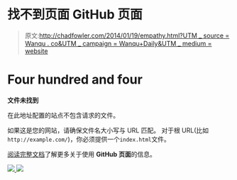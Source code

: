 # 找不到页面 GitHub 页面

> 原文:[http://chadfowler.com/2014/01/19/empathy.html?UTM _ source = Wanqu . co&UTM _ campaign = Wanqu+Daily&UTM _ medium = website](http://chadfowler.com/2014/01/19/empathy.html?utm_source=wanqu.co&utm_campaign=Wanqu+Daily&utm_medium=website)

# Four hundred and four

**文件未找到**

在此地址配置的站点不包含请求的文件。

如果这是您的网站，请确保文件名大小写与 URL 匹配。
对于根 URL(比如`http://example.com/`)，你必须提供一个`index.html`文件。

[阅读完整文档](https://help.github.com/pages/)了解更多关于使用 **GitHub 页面**的信息。

[![](../Images/6691b6771aee6d71f28885ba1e6cb58e.png) ](/) [![](../Images/a718d401a153f4ec3816bbbebdadb6c4.png)](/)